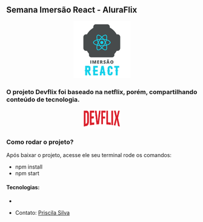 
## Semana Imersão React - AluraFlix 
<p align="center">
<img width="150px" src="src/assets/img/logo-alura.svg">
<p>

### O projeto Devflix foi baseado na netflix, porém, compartilhando conteúdo de tecnologia.

<p align="center">
<img width="100px" height="50px" src="src/assets/img/Logo.png">
</p>

### Como rodar o projeto?
Após baixar o projeto, acesse ele seu terminal rode os comandos:

* npm install
* npm start

#### Tecnologias: 
 * 

- Contato: [Priscila Silva](https://linkedin.com/in/silva-priscila)

